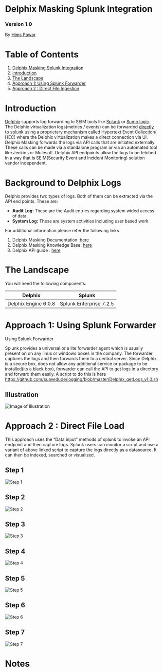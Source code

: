 <h1>Delphix Masking Splunk Integration</h1>
<h3>Version 1.0</h3>




By [Hims Pawar](https://www.linkedin.com/in/himspawar)


# Table of Contents  
1. [Delphix Masking Splunk Integration](#introduction)  
2. [Introduction](#introduction)  
3. [The Landscape](#landscape)  
4. [Approach 1: Using Splunk Forwarder](#approach1)  
5. [Approach 2 : Direct File Ingestion](#approach2)  

 


<h1>Introduction</h1><a name="introduction"></a>

[Delphix](https://www.delphix.com/) supports log forwarding to SEIM tools like [Splunk](https://www.splunk.com/) or [Sumo logic](https://www.sumologic.com/). The Delphix virtualization logs(metrics / events) can be forwarded [directly](https://docs.delphix.com/docs/configuration/monitoring-and-log-management/splunk-integration) to splunk using a proprietary mechanism called Hypertext Event Collection( HEC) where the Delphix virtualization makes a direct connection via UI. Delphix Masking forwards the logs via API calls that are initiated externally. These calls can be made via a standalone program or via an automated tool like Jenkins or Mulesoft. Delphix API endpoints allow the logs to be fetched in a way that is SEIM(Security Event and Incident Monitoring) solution vendor independent.

<h1>Background to Delphix Logs</h1>

Delphix provides two types of logs. Both of them can be extracted via the API end points. These are:
<ul>
  <li><b>Audit Log:</b> These are the Audit entries regarding system wided access of data.</li>
  <li><b>System Log:</b> These are system activities including user based work </li>
</ul>  


For additional information please refer the following links

1. Delphix Masking Documentation :[here](https://maskingdocs.delphix.com)
1. Delphix Masking Knowledge Base: [here](https://support.delphix.com/Delphix_Masking_Engine)
1. Delphix API guide : [here](https://maskingdocs.delphix.com/Delphix_Masking_APIs/Masking_Client/Masking_API_Client/)

<h1>The Landscape</h1><a name="landscape"></a>

You will need the following components:


Delphix | Splunk
------------ | -------------
Delphix Engine 6.0.8 | Splunk Enterprise 7.2.5



<h1>Approach 1: Using Splunk Forwarder</h1><a name="approach1"></a>

Using Splunk Forwarder

Splunk provides a universal or a lite forwarder agent which is usually present on on any linux or windows boxes in the company. The forwarder captures the logs and then forwards them to a central server. Since Delphix is a secure box, does not allow any additional service or package to be installed(its a black box), forwarder can call the API to get logs in a directory and forward them easily. A script to do this is here https://github.com/suavedude/logging/blob/master/Delphix_getLogs_v1.0.sh

<h2>Illustration</h2>

![Image of Illustration](https://github.com/suavedude/logging/blob/master/pic1.png)

<h1>Approach 2 : Direct File Load</h1><a name="approach2"></a>

This approach uses the “Data input” methods of splunk to invoke an API endpoint and then capture logs. Splunk users can monitor a script and use a variant of above linked script to capture the logs directly as a datasource. It can then be indexed, searched or visualized.

<h2>Step 1</h2>

![Step 1](https://github.com/suavedude/logging/blob/master/approach_1.png)

<h2>Step 2</h2>

![Step 2](https://github.com/suavedude/logging/blob/master/approach_2.png)

<h2>Step 3</h2>

![Step 3](https://github.com/suavedude/logging/blob/master/approach_3.png)

<h2>Step 4</h2>

![Step 4](https://github.com/suavedude/logging/blob/master/approach_4.png)

<h2>Step 5</h2>

![Step 5](https://github.com/suavedude/logging/blob/master/approach_5.png)

<h2>Step 6</h2>

![Step 6](https://github.com/suavedude/logging/blob/master/approach_6.png)

<h2>Step 7</h2>

![Step 7](https://github.com/suavedude/logging/blob/master/approach_7.png)


<h1>Notes</h1>

